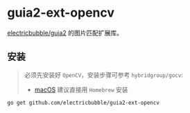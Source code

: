 # guia2-ext-opencv

[electricbubble/guia2](https://github.com/electricbubble/guia2) 的图片匹配扩展库。

## 安装

> 必须先安装好 `OpenCV`，安装步骤可参考 `hybridgroup/gocv`:
> - [macOS](https://github.com/hybridgroup/gocv#macos) 
> 建议直接用 `Homebrew` 安装

```bash
go get github.com/electricbubble/guia2-ext-opencv
```

